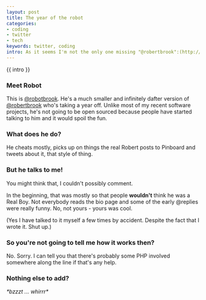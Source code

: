 ```yaml
---
layout: post
title: The year of the robot
categories: 
- coding
- twitter
- tech
keywords: twitter, coding
intro: As it seems I'm not the only one missing "@robertbrook":(http://twitter.com/robertbrook) on twitter, this little chap might help bridge the gap. Not quite the same thing, but it looks like he's going to have to do. For now.
---
```


<div markdown="1" class="intro">
  {{ intro }}
</div>

### Meet Robot

This is [@robotbrook](http://twitter.com/robotbrook). He's a much smaller and infinitely dafter version of [@robertbrook](http://twitter.com/robertbrook) who's taking a year off. Unlike most of my recent software projects, he's not going to be open sourced because people have started talking to him and it would spoil the fun.

### What does he do?

He cheats mostly, picks up on things the real Robert posts to Pinboard and tweets about it, that style of thing.

### But he talks to me!

You might think that, I couldn't possibly comment.

In the beginning, that was mostly so that people **wouldn't** think he was a Real Boy. Not everybody reads the bio page and some of the early @replies were really funny. No, not yours - yours was cool.

(Yes I have talked to it myself a few times by accident. Despite the fact that I wrote it. Shut up.)

### So you're not going to tell me how it works then?

No. Sorry. I can tell you that there's probably some PHP involved somewhere along the line if that's any help.

### Nothing else to add?

*\*bzzzt ... whirrr\**